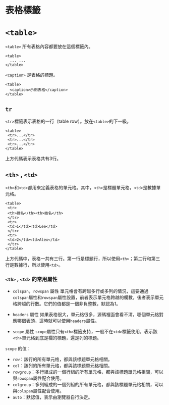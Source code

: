 # 表格標籤

# `<table>`
`<table>` 所有表格內容都要放在這個標籤內。

```
<table>
  ... ...
</table>
```

`<caption>` 是表格的標題。

```
<table>
  <caption>示例表格</caption>
</table>
```


## `tr`
`<tr>`標籤表示表格的一行（table row）。放在`<table>`的下一級。

```
<table>
 <tr>...</tr>
 <tr>...</tr>
 <tr>...</tr>
</table>
```

上方代碼表示表格共有3行。


## `<th>` , `<td>`
`<th>`和`<td>`都用來定義表格的單元格。其中，`<th>`是標題單元格，`<td>`是數據單元格。

```
<table>
 <tr>
 <th>排名</th><th>姓名</th>
 </tr>
 <tr>
 <td>1</td><td>Lee</td>
 </tr>
 <tr>
 <td>2</td><td>Alex</td>
 </tr>
</table>
```

上方代碼中，表格一共有三行。第一行是標題行，所以使用`<th>`；第二行和第三行是數據行，所以使用`<td>`。

### `<th>` , `<td>` 的常用屬性
- `colspan`，`rowspan` 屬性
單元格會有跨越多行或多列的情況，這要通過`colspan`屬性和`rowspan`屬性設置，前者表示單元格跨越的欄數，後者表示單元格跨越的行數。它們的值都是一個非負整數，默認為1。

- `headers` 屬性
如果表格很大，單元格很多，源碼裡面會看不清，哪個單元格對應哪個表頭，這時就可以使用`headers`屬性。

- `scope` 屬性
`scope`屬性只有`<th>`標籤支持，一般不在`<td>`標籤使用，表示該`<th>`單元格到底是欄的標題，還是列的標題。

`scope` 的值：
- `row`：該行的所有單元格，都與該標題單元格相關。
- `col`：該列的所有單元格，都與該標題單元格相關。
- `rowgroup`：多行組成的一個行組的所有單元格，都與該標題單元格相關，可以與`rowspan`屬性配合使用。
- `colgroup`：多列組成的一個列組的所有單元格，都與該標題單元格相關，可以與`colspan`屬性配合使用。
- `auto`：默認值，表示由瀏覽器自行決定。
